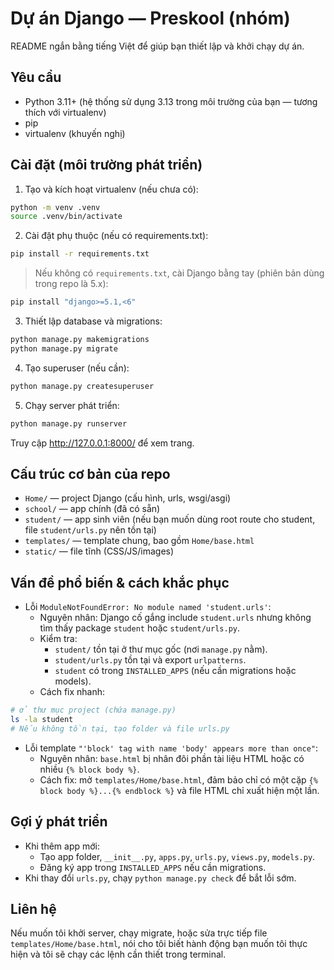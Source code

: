 # Dự án Django — Preskool (nhóm)

README ngắn bằng tiếng Việt để giúp bạn thiết lập và khởi chạy dự án.

## Yêu cầu
- Python 3.11+ (hệ thống sử dụng 3.13 trong môi trường của bạn — tương thích với virtualenv)
- pip
- virtualenv (khuyến nghị)

## Cài đặt (môi trường phát triển)
1. Tạo và kích hoạt virtualenv (nếu chưa có):

```bash
python -m venv .venv
source .venv/bin/activate
```

2. Cài đặt phụ thuộc (nếu có requirements.txt):

```bash
pip install -r requirements.txt
```

> Nếu không có `requirements.txt`, cài Django bằng tay (phiên bản dùng trong repo là 5.x):

```bash
pip install "django>=5.1,<6"
```

3. Thiết lập database và migrations:

```bash
python manage.py makemigrations
python manage.py migrate
```

4. Tạo superuser (nếu cần):

```bash
python manage.py createsuperuser
```

5. Chạy server phát triển:

```bash
python manage.py runserver
```

Truy cập http://127.0.0.1:8000/ để xem trang.

## Cấu trúc cơ bản của repo
- `Home/` — project Django (cấu hình, urls, wsgi/asgi)
- `school/` — app chính (đã có sẵn)
- `student/` — app sinh viên (nếu bạn muốn dùng root route cho student, file `student/urls.py` nên tồn tại)
- `templates/` — template chung, bao gồm `Home/base.html`
- `static/` — file tĩnh (CSS/JS/images)

## Vấn đề phổ biến & cách khắc phục
- Lỗi `ModuleNotFoundError: No module named 'student.urls'`:
  - Nguyên nhân: Django cố gắng include `student.urls` nhưng không tìm thấy package `student` hoặc `student/urls.py`.
  - Kiểm tra:
    - `student/` tồn tại ở thư mục gốc (nơi `manage.py` nằm).
    - `student/urls.py` tồn tại và export `urlpatterns`.
    - `student` có trong `INSTALLED_APPS` (nếu cần migrations hoặc models).
  - Cách fix nhanh:

```bash
# ở thư mục project (chứa manage.py)
ls -la student
# Nếu không tồn tại, tạo folder và file urls.py
```

- Lỗi template `"'block' tag with name 'body' appears more than once"`:
  - Nguyên nhân: `base.html` bị nhân đôi phần tài liệu HTML hoặc có nhiều `{% block body %}`.
  - Cách fix: mở `templates/Home/base.html`, đảm bảo chỉ có một cặp `{% block body %}...{% endblock %}` và file HTML chỉ xuất hiện một lần.

## Gợi ý phát triển
- Khi thêm app mới:
  - Tạo app folder, `__init__.py`, `apps.py`, `urls.py`, `views.py`, `models.py`.
  - Đăng ký app trong `INSTALLED_APPS` nếu cần migrations.
- Khi thay đổi `urls.py`, chạy `python manage.py check` để bắt lỗi sớm.

## Liên hệ
Nếu muốn tôi khởi server, chạy migrate, hoặc sửa trực tiếp file `templates/Home/base.html`, nói cho tôi biết hành động bạn muốn tôi thực hiện và tôi sẽ chạy các lệnh cần thiết trong terminal.
